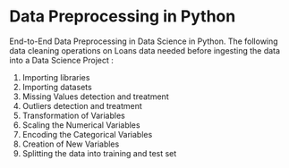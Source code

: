 # Data Preprocessing in Python

End-to-End Data Preprocessing in Data Science in Python. The following data cleaning operations on Loans data needed before ingesting the data into a Data Science Project :

1) Importing libraries
2) Importing datasets
3) Missing Values detection and treatment
4) Outliers detection and treatment
5) Transformation of Variables
6) Scaling the Numerical Variables
7) Encoding the Categorical Variables
8) Creation of New Variables
9) Splitting the data into training and test set

